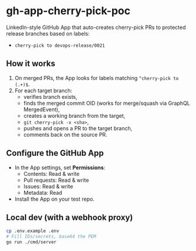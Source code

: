 # gh-app-cherry-pick-poc

LinkedIn-style GitHub App that auto-creates cherry-pick PRs to protected release branches based on labels:
- `cherry-pick to devops-release/0021`

## How it works
1. On merged PRs, the App looks for labels matching `^cherry-pick to (.+)$`.
2. For each target branch:
   - verifies branch exists,
   - finds the merged commit OID (works for merge/squash via GraphQL MergedEvent),
   - creates a working branch from the target,
   - `git cherry-pick -x <sha>`,
   - pushes and opens a PR to the target branch,
   - comments back on the source PR.

## Configure the GitHub App
- In the App settings, set **Permissions**:
  - Contents: Read & write
  - Pull requests: Read & write
  - Issues: Read & write
  - Metadata: Read
- Install the App on your test repo.

## Local dev (with a webhook proxy)
```bash
cp .env.example .env
# Fill IDs/secrets, base64 the PEM
go run ./cmd/server
